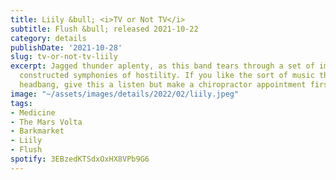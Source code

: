 ```yaml
---
title: Liily &bull; <i>TV or Not TV</i>
subtitle: Flush &bull; released 2021-10-22
category: details
publishDate: '2021-10-28'
slug: tv-or-not-tv-liily
excerpt: Jagged thunder aplenty, as this band tears through a set of impressively
  constructed symphonies of hostility. If you like the sort of music that makes you
  headbang, give this a listen but make a chiropractor appointment first.
image: "~/assets/images/details/2022/02/liily.jpeg"
tags:
- Medicine
- The Mars Volta
- Barkmarket
- Liily
- Flush
spotify: 3EBzedKTSdxOxHX8VPb9G6
---
```


